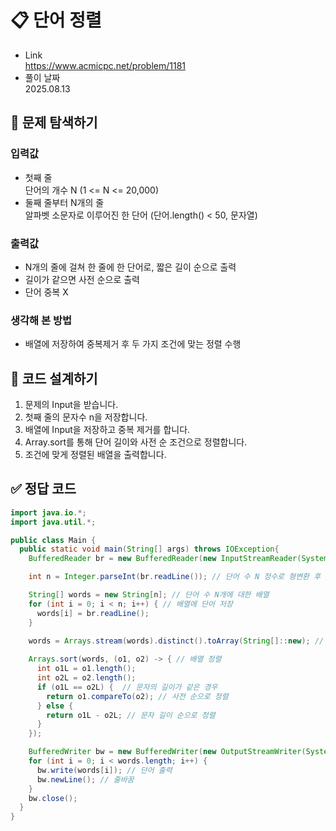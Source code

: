 # 📋 단어 정렬
- Link<br>
https://www.acmicpc.net/problem/1181
- 풀이 날짜<br>
2025.08.13

## 🔎 문제 탐색하기

### 입력값
- 첫째 줄<br>
단어의 개수 N (1 <= N <= 20,000)
- 둘째 줄부터 N개의 줄<br>
알파벳 소문자로 이루어진 한 단어 (단어.length() < 50, 문자열)

### 출력값
- N개의 줄에 걸쳐 한 줄에 한 단어로, 짧은 길이 순으로 출력
- 길이가 같으면 사전 순으로 출력
- 단어 중복 X

### 생각해 본 방법
- 배열에 저장하여 중복제거 후 두 가지 조건에 맞는 정렬 수행

## 📝 코드 설계하기
1. 문제의 Input을 받습니다.
2. 첫째 줄의 문자수 n을 저장합니다.
3. 배열에 Input을 저장하고 중복 제거를 합니다.
4. Array.sort를 통해 단어 길이와 사전 순 조건으로 정렬합니다.
5. 조건에 맞게 정렬된 배열을 출력합니다.

## ✅ 정답 코드
```java
import java.io.*;
import java.util.*;

public class Main {
  public static void main(String[] args) throws IOException{
    BufferedReader br = new BufferedReader(new InputStreamReader(System.in)); // 한 줄 단위로 입력 받음

    int n = Integer.parseInt(br.readLine()); // 단어 수 N 정수로 형변환 후 입력

    String[] words = new String[n]; // 단어 수 N개에 대한 배열
    for (int i = 0; i < n; i++) { // 배열에 단어 저장
      words[i] = br.readLine();
    }
    
    words = Arrays.stream(words).distinct().toArray(String[]::new); // 배열 요소 중복 제거

    Arrays.sort(words, (o1, o2) -> { // 배열 정렬
      int o1L = o1.length();
      int o2L = o2.length();
      if (o1L == o2L) {  // 문자의 길이가 같은 경우
        return o1.compareTo(o2); // 사전 순으로 정렬
      } else {
        return o1L - o2L; // 문자 길이 순으로 정렬
      }
    });

    BufferedWriter bw = new BufferedWriter(new OutputStreamWriter(System.out));
    for (int i = 0; i < words.length; i++) {
      bw.write(words[i]); // 단어 출력
      bw.newLine(); // 줄바꿈
    }
    bw.close();
  }
}
```